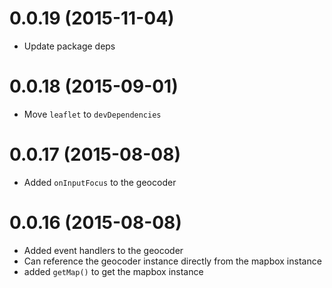 # 0.0.19 (2015-11-04)

  * Update package deps

# 0.0.18 (2015-09-01)

  * Move `leaflet` to `devDependencies`

# 0.0.17 (2015-08-08)

  * Added `onInputFocus` to the geocoder

# 0.0.16 (2015-08-08)

  * Added event handlers to the geocoder
  * Can reference the geocoder instance directly from the mapbox instance
  * added `getMap()` to get the mapbox instance
